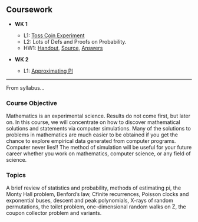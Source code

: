 
## Coursework
- **WK 1**
  - L1: [Toss Coin Experiment](src%2Fwk1%2Ftoss_coin.mlx)
  - L2: Lots of Defs and Proofs on Probability.
  - HW1: [Handout](src%2Fhw1%2Fhandout%2FHW1.pdf), [Source](src%2Fhw1), [Answers](src%2Fhw1%2Ftex%2Fhw1.pdf)

- **WK 2**
  - L1: [Approximating PI](src%2Fwk2%2Fl3.ipynb)

[//]: # (  - L2: )
[//]: # (  - HW2: [Handout]&#40;src%2Fhw1%2Fhandout%2FHW1.pdf&#41;, [Source]&#40;src%2Fhw1&#41;, [Answers]&#40;src%2Fhw1%2Ftex%2Fhw1.pdf&#41;)

---
From syllabus...
### Course Objective
Mathematics is an experimental science. Results do not come first, but later on. In
this course, we will concentrate on how to discover mathematical solutions and statements via computer simulations. Many of the solutions to problems in mathematics
are much easier to be obtained if you get the chance to explore empirical data generated from computer programs. Computer never lies!! The method of simulation
will be useful for your future career whether you work on mathematics, computer
science, or any field of science.

### Topics
A brief review of statistics and probability, methods of estimating pi, the Monty Hall
problem, Benford’s law, Cfinite recurrences, Poisson clocks and exponential buses,
descent and peak polynomials, X-rays of random permutations, the toilet problem,
one-dimensional random walks on Z, the coupon collector problem and variants.


